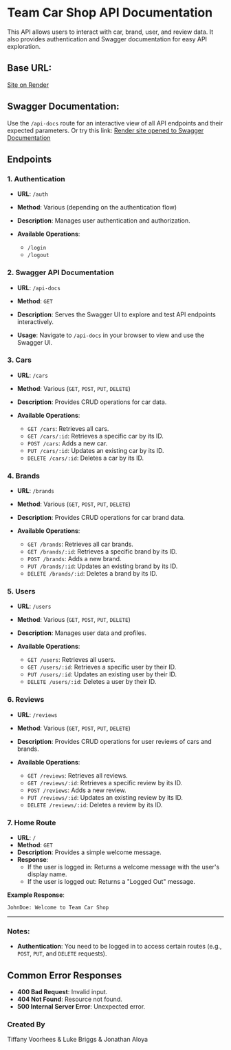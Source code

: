 # Team Car Shop API Documentation

This API allows users to interact with car, brand, user, and review data. It also provides authentication and Swagger documentation for easy API exploration.

## Base URL:

[Site on Render](https://cse341-teamproject-carshop.onrender.com/)

## Swagger Documentation: 
Use the `/api-docs` route for an interactive view of all API endpoints and their expected parameters. Or try this link:
[Render site opened to Swagger Documentation ](https://cse341-teamproject-carshop.onrender.com/api-docs)

## Endpoints

### 1. **Authentication**

- **URL**: `/auth`
    
- **Method**: Various (depending on the authentication flow)
    
- **Description**: Manages user authentication and authorization.
    
- **Available Operations**:
    
    - `/login`
    - `/logout`

### 2. **Swagger API Documentation**

- **URL**: `/api-docs`
    
- **Method**: `GET`
    
- **Description**: Serves the Swagger UI to explore and test API endpoints interactively.
    
- **Usage**: Navigate to `/api-docs` in your browser to view and use the Swagger UI.
    

### 3. **Cars**

- **URL**: `/cars`
    
- **Method**: Various (`GET`, `POST`, `PUT`, `DELETE`)
    
- **Description**: Provides CRUD operations for car data.
    
- **Available Operations**:
    
    - `GET /cars`: Retrieves all cars.
    - `GET /cars/:id`: Retrieves a specific car by its ID.
    - `POST /cars`: Adds a new car.
    - `PUT /cars/:id`: Updates an existing car by its ID.
    - `DELETE /cars/:id`: Deletes a car by its ID.

### 4. **Brands**

- **URL**: `/brands`
    
- **Method**: Various (`GET`, `POST`, `PUT`, `DELETE`)
    
- **Description**: Provides CRUD operations for car brand data.
    
- **Available Operations**:
    
    - `GET /brands`: Retrieves all car brands.
    - `GET /brands/:id`: Retrieves a specific brand by its ID.
    - `POST /brands`: Adds a new brand.
    - `PUT /brands/:id`: Updates an existing brand by its ID.
    - `DELETE /brands/:id`: Deletes a brand by its ID.

### 5. **Users**

- **URL**: `/users`
    
- **Method**: Various (`GET`, `POST`, `PUT`, `DELETE`)
    
- **Description**: Manages user data and profiles.
    
- **Available Operations**:
    
    - `GET /users`: Retrieves all users.
    - `GET /users/:id`: Retrieves a specific user by their ID.
    - `PUT /users/:id`: Updates an existing user by their ID.
    - `DELETE /users/:id`: Deletes a user by their ID.

### 6. **Reviews**

- **URL**: `/reviews`
    
- **Method**: Various (`GET`, `POST`, `PUT`, `DELETE`)
    
- **Description**: Provides CRUD operations for user reviews of cars and brands.
    
- **Available Operations**:
    
    - `GET /reviews`: Retrieves all reviews.
    - `GET /reviews/:id`: Retrieves a specific review by its ID.
    - `POST /reviews`: Adds a new review.
    - `PUT /reviews/:id`: Updates an existing review by its ID.
    - `DELETE /reviews/:id`: Deletes a review by its ID.

### 7. **Home Route**

- **URL**: `/`
- **Method**: `GET`
- **Description**: Provides a simple welcome message.
- **Response**:
    - If the user is logged in: Returns a welcome message with the user's display name.
    - If the user is logged out: Returns a "Logged Out" message.

**Example Response**:
```
JohnDoe: Welcome to Team Car Shop
```

---

### Notes:

- **Authentication**: You need to be logged in to access certain routes (e.g., `POST`, `PUT`, and `DELETE` requests).

## Common Error Responses

- **400 Bad Request**: Invalid input.
- **404 Not Found**: Resource not found.
- **500 Internal Server Error**: Unexpected error.

### Created By

Tiffany Voorhees & Luke Briggs & Jonathan Aloya
